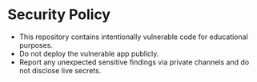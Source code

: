 # Security Policy

- This repository contains intentionally vulnerable code for educational purposes.
- Do not deploy the vulnerable app publicly.
- Report any unexpected sensitive findings via private channels and do not disclose live secrets.

